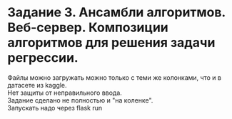 # Задание 3. Ансамбли алгоритмов. Веб-сервер. Композиции алгоритмов для решения задачи регрессии.
Файлы можно загружать можно только с теми же колонками, что и в датасете из kaggle.  
Нет защиты от неправильного ввода.  
Задание сделано не полностью и "на коленке".  
Запускать надо через flask run
